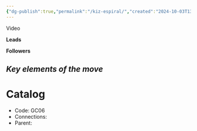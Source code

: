 ```yaml
---
{"dg-publish":true,"permalink":"/kiz-espiral/","created":"2024-10-03T13:47:50.224-04:00","updated":"2024-10-03T13:50:37.681-04:00"}
---
```



Video

**Leads**

**Followers**

*Key elements of the move*
- 

# Catalog

- Code: GC06
- Connections: 
- Parent: 
